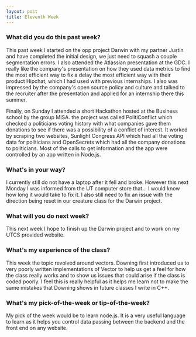 ```yaml
---
layout: post
title: Eleventh Week
---
```

### What did you do this past week?
 This past week I started on the opp project Darwin with my partner Justin and have completed the initial design, we just need to squash a couple segmentation errors. I also attended the Atlassian presentation at the GDC. I really like the company's presentation on how they used data metrics to find the most efficient way to fix a delay the most efficient way with their product Hipchat, which I had used with previous internships. I also was impressed by the company's open source policy and culture and talked to the recruiter after the presentation and applied for an internship there this summer.
 
 Finally, on Sunday I attended a short Hackathon hosted at the Business school by the group MISA. the project was called PolitiConflict which checked a politicians voting history with what companies gave them donations to see if there was a possibility of a conflict of interest. It worked by scraping two websites, Sunlight Congress API which had all the voting data for politicians and OpenSecrets which had all the company donations to politicians. Most of the calls to get information and the app were controlled by an app written in Node.js.

### What's in your way?
 I currently still do not have a laptop after it fell and broke. However this next Monday I was informed from the UT computer store that... I would know how long it would take to fix it. I also still need to fix an issue with the direction being reset in our creature class for the Darwin project.
   
### What will you do next week?
 This next week I hope to finish up the Darwin project and to work on my UTCS provided website.

### What's my experience of the class?
 This week the topic revolved around vectors. Downing first introduced us to very poorly written implementations of Vector to help us get a feel for how the class really works and to show us issues that could arise if the class is coded poorly. I feel this is really helpful as it helps me learn not to make the same mistakes that Downing shows in future classes I write in C++.

### What's my pick-of-the-week or tip-of-the-week?
 My pick of the week would be to learn node.js. It is a very useful language to learn as it helps you control data passing between the backend and the front end on any website. 
